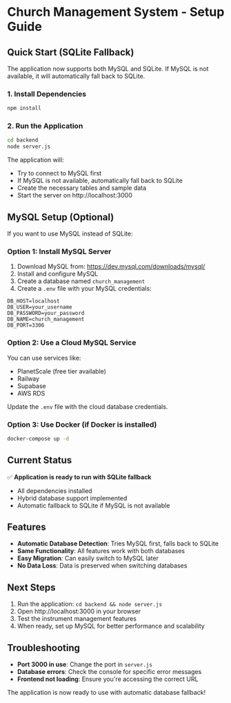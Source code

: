 # Church Management System - Setup Guide

## Quick Start (SQLite Fallback)

The application now supports both MySQL and SQLite. If MySQL is not available, it will automatically fall back to SQLite.

### 1. Install Dependencies
```bash
npm install
```

### 2. Run the Application
```bash
cd backend
node server.js
```

The application will:
- Try to connect to MySQL first
- If MySQL is not available, automatically fall back to SQLite
- Create the necessary tables and sample data
- Start the server on http://localhost:3000

## MySQL Setup (Optional)

If you want to use MySQL instead of SQLite:

### Option 1: Install MySQL Server
1. Download MySQL from: https://dev.mysql.com/downloads/mysql/
2. Install and configure MySQL
3. Create a database named `church_management`
4. Create a `.env` file with your MySQL credentials:

```env
DB_HOST=localhost
DB_USER=your_username
DB_PASSWORD=your_password
DB_NAME=church_management
DB_PORT=3306
```

### Option 2: Use a Cloud MySQL Service
You can use services like:
- PlanetScale (free tier available)
- Railway
- Supabase
- AWS RDS

Update the `.env` file with the cloud database credentials.

### Option 3: Use Docker (if Docker is installed)
```bash
docker-compose up -d
```

## Current Status

✅ **Application is ready to run with SQLite fallback**
- All dependencies installed
- Hybrid database support implemented
- Automatic fallback to SQLite if MySQL is not available

## Features

- **Automatic Database Detection**: Tries MySQL first, falls back to SQLite
- **Same Functionality**: All features work with both databases
- **Easy Migration**: Can easily switch to MySQL later
- **No Data Loss**: Data is preserved when switching databases

## Next Steps

1. Run the application: `cd backend && node server.js`
2. Open http://localhost:3000 in your browser
3. Test the instrument management features
4. When ready, set up MySQL for better performance and scalability

## Troubleshooting

- **Port 3000 in use**: Change the port in `server.js`
- **Database errors**: Check the console for specific error messages
- **Frontend not loading**: Ensure you're accessing the correct URL

The application is now ready to use with automatic database fallback! 